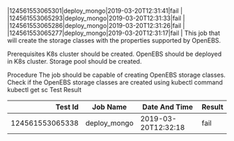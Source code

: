 |124561553065301|deploy_mongo|2019-03-20T12:31:41|fail   |
|124561553065293|deploy_mongo|2019-03-20T12:31:33|fail   |
|124561553065286|deploy_mongo|2019-03-20T12:31:26|fail   |
|124561553065277|deploy_mongo|2019-03-20T12:31:17|fail   |
This job that will create the storage classes with the properties supported by OpenEBS.

Prerequisites
K8s cluster should be created.
OpenEBS should be deployed in K8s cluster.
Storage pool should be created.

Procedure
The job should be capable of creating OpenEBS storage classes.
Check if the OpenEBS storage classes are created using kubectl command kubectl get sc
Test Result

|    Test Id    |  Job Name  |   Date And Time   |Result |
|--------------:|------------|-------------------|-------|
|124561553065338|deploy_mongo|2019-03-20T12:32:18|fail   |
